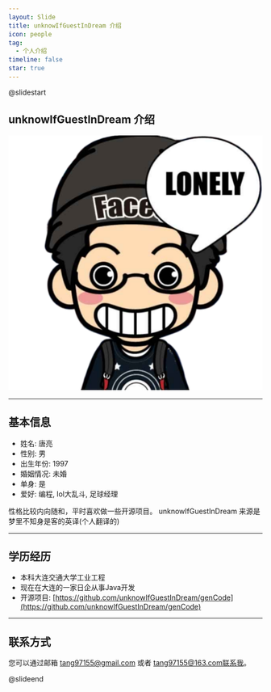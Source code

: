 ```yaml
---
layout: Slide
title: unknowIfGuestInDream 介绍
icon: people
tag:
  - 个人介绍
timeline: false
star: true
---
```


@slidestart

<!-- .element: class="r-fit-text" -->

## unknowIfGuestInDream 介绍

![unknowIfGuestInDream](/logo.svg)

---

## 基本信息

- 姓名: 唐亮
- 性别: 男
- 出生年份: 1997
- 婚姻情况: 未婚
- 单身: 是
- 爱好: 编程, lol大乱斗, 足球经理

性格比较内向随和，平时喜欢做一些开源项目。
unknowIfGuestInDream 来源是 梦里不知身是客的英译(个人翻译的)

---

## 学历经历

- 本科大连交通大学工业工程
- 现在在大连的一家日企从事Java开发
- 开源项目: [https://github.com/unknowIfGuestInDream/genCode](https://github.com/unknowIfGuestInDream/genCode)

---

## 联系方式

您可以通过邮箱 tang97155@gmail.com 或者 tang97155@163.com联系我。

@slideend
